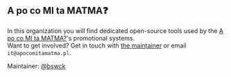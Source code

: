 ## A po co MI ta MATMA❓

In this organization you will find dedicated open-source tools used by the [A po co MI ta MATMA?](https://youtube.com/@apocomitamatma)'s promotional systems.<br>
Want to get involved? Get in touch with [the maintainer](https://github.com/bswck) or email `it@apocomitamatma.pl`.

Maintainer: [@bswck](https://github.com/bswck)

<!--

**Here are some ideas to get you started:**

🙋‍♀️ A short introduction - what is your organization all about?
🌈 Contribution guidelines - how can the community get involved?
👩‍💻 Useful resources - where can the community find your docs? Is there anything else the community should know?
🍿 Fun facts - what does your team eat for breakfast?
🧙 Remember, you can do mighty things with the power of [Markdown](https://docs.github.com/github/writing-on-github/getting-started-with-writing-and-formatting-on-github/basic-writing-and-formatting-syntax)
-->

